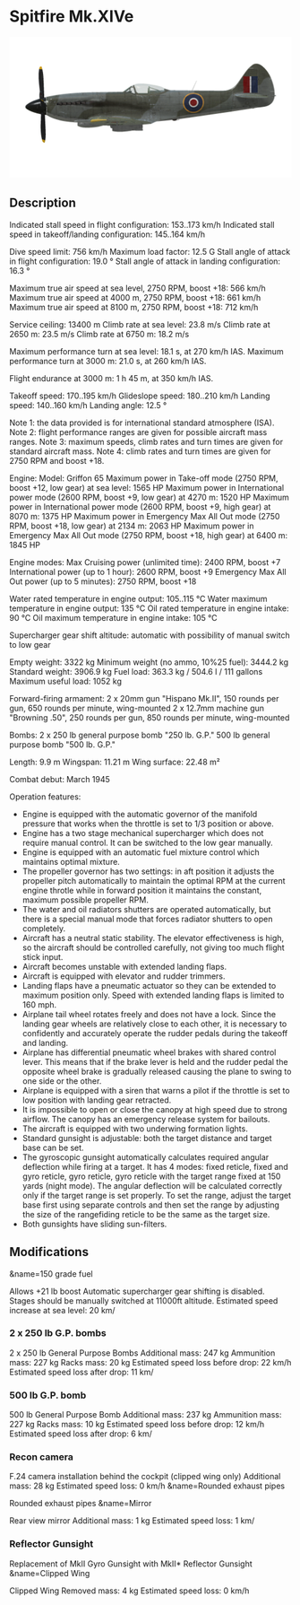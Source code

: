 # Spitfire Mk.XIVe

![spitfiremkxive](../images/spitfiremkxive.png)

## Description

Indicated stall speed in flight configuration: 153..173 km/h
Indicated stall speed in takeoff/landing configuration: 145..164 km/h

Dive speed limit: 756 km/h
Maximum load factor: 12.5 G
Stall angle of attack in flight configuration: 19.0 °
Stall angle of attack in landing configuration: 16.3 °

Maximum true air speed at sea level, 2750 RPM, boost +18: 566 km/h
Maximum true air speed at 4000 m, 2750 RPM, boost +18: 661 km/h
Maximum true air speed at 8100 m, 2750 RPM, boost +18: 712 km/h

Service ceiling: 13400 m
Climb rate at sea level: 23.8 m/s
Climb rate at 2650 m: 23.5 m/s
Climb rate at 6750 m: 18.2 m/s

Maximum performance turn at sea level: 18.1 s, at 270 km/h IAS.
Maximum performance turn at 3000 m: 21.0 s, at 260 km/h IAS.

Flight endurance at 3000 m: 1 h 45 m, at 350 km/h IAS.

Takeoff speed: 170..195 km/h
Glideslope speed: 180..210 km/h
Landing speed: 140..160 km/h
Landing angle: 12.5 °

Note 1: the data provided is for international standard atmosphere (ISA).
Note 2: flight performance ranges are given for possible aircraft mass ranges.
Note 3: maximum speeds, climb rates and turn times are given for standard aircraft mass.
Note 4: climb rates and turn times are given for 2750 RPM and boost +18.

Engine:
Model: Griffon 65
Maximum power in Take-off mode (2750 RPM, boost +12, low gear) at sea level: 1565 HP
Maximum power in International power mode (2600 RPM, boost +9, low gear) at 4270 m: 1520 HP
Maximum power in International power mode (2600 RPM, boost +9, high gear) at 8070 m: 1375 HP
Maximum power in Emergency Max All Out mode (2750 RPM, boost +18, low gear) at 2134 m: 2063 HP
Maximum power in Emergency Max All Out mode (2750 RPM, boost +18, high gear) at 6400 m: 1845 HP

Engine modes:
Max Cruising power (unlimited time): 2400 RPM, boost +7
International power (up to 1 hour): 2600 RPM, boost +9
Emergency Max All Out power (up to 5 minutes): 2750 RPM, boost +18

Water rated temperature in engine output: 105..115 °C
Water maximum temperature in engine output: 135 °C
Oil rated temperature in engine intake: 90 °C
Oil maximum temperature in engine intake: 105 °C

Supercharger gear shift altitude: automatic with possibility of manual switch to low gear

Empty weight: 3322 kg
Minimum weight (no ammo, 10%25 fuel): 3444.2 kg
Standard weight: 3906.9 kg
Fuel load: 363.3 kg / 504.6 l / 111 gallons
Maximum useful load: 1052 kg

Forward-firing armament:
2 x 20mm gun "Hispano Mk.II", 150 rounds per gun, 650 rounds per minute, wing-mounted
2 x 12.7mm machine gun "Browning .50", 250 rounds per gun, 850 rounds per minute, wing-mounted

Bombs:
2 x 250 lb general purpose bomb "250 lb. G.P."
500 lb general purpose bomb "500 lb. G.P."

Length: 9.9 m
Wingspan: 11.21 m
Wing surface: 22.48 m²

Combat debut: March 1945

Operation features:
- Engine is equipped with the automatic governor of the manifold pressure that works when the throttle is set to 1/3 position or above.
- Engine has a two stage mechanical supercharger which does not require manual control. It can be switched to the low gear manually.
- Engine is equipped with an automatic fuel mixture control which maintains optimal mixture.
- The propeller governor has two settings: in aft position it adjusts the propeller pitch automatically to maintain the optimal RPM at the current engine throtle while in forward position it maintains the constant, maximum possible propeller RPM.
- The water and oil radiators shutters are operated automatically, but there is a special manual mode that forces radiator shutters to open completely.
- Aircraft has a neutral static stability. The elevator effectiveness is high, so the aircraft should be controlled carefully, not giving too much flight stick input.
- Aircraft becomes unstable with extended landing flaps.
- Aircraft is equipped with elevator and rudder trimmers.
- Landing flaps have a pneumatic actuator so they can be extended to maximum position only. Speed with extended landing flaps is limited to 160 mph.
- Airplane tail wheel rotates freely and does not have a lock. Since the landing gear wheels are relatively close to each other, it is necessary to confidently and accurately operate the rudder pedals during the takeoff and landing.
- Airplane has differential pneumatic wheel brakes with shared control lever. This means that if the brake lever is held and the rudder pedal the opposite wheel brake is gradually released causing the plane to swing to one side or the other.
- Airplane is equipped with a siren that warns a pilot if the throttle is set to low position with landing gear retracted.
- It is impossible to open or close the canopy at high speed due to strong airflow. The canopy has an emergency release system for bailouts.
- The aircraft is equipped with two underwing formation lights.
- Standard gunsight is adjustable: both the target distance and target base can be set.
- The gyroscopic gunsight automatically calculates required angular deflection while firing at a target. It has 4 modes: fixed reticle, fixed and gyro reticle, gyro reticle, gyro reticle with the target range fixed at 150 yards (night mode). The angular deflection will be calculated correctly only if the target range is set properly. To set the range, adjust the target base first using separate controls and then set the range by adjusting the size of the rangefiding reticle to be the same as the target size.
- Both gunsights have sliding sun-filters.

## Modifications
&name=150 grade fuel

Allows +21 lb boost
Automatic supercharger gear shifting is disabled. Stages should be manually switched at 11000ft altitude.
Estimated speed increase at sea level: 20 km/
### 2 x 250 lb G.P. bombs

2 x 250 lb General Purpose Bombs
Additional mass: 247 kg
Ammunition mass: 227 kg
Racks mass: 20 kg
Estimated speed loss before drop: 22 km/h
Estimated speed loss after drop: 11 km/
### 500 lb G.P. bomb

500 lb General Purpose Bomb
Additional mass: 237 kg
Ammunition mass: 227 kg
Racks mass: 10 kg
Estimated speed loss before drop: 12 km/h
Estimated speed loss after drop: 6 km/
### Recon camera

F.24 camera installation behind the cockpit (clipped wing only)
Additional mass: 28 kg
Estimated speed loss: 0 km/h
&name=Rounded exhaust pipes

Rounded exhaust pipes
&name=Mirror

Rear view mirror
Additional mass: 1 kg
Estimated speed loss: 1 km/
### Reflector Gunsight

Replacement of MkII Gyro Gunsight with MkII* Reflector Gunsight
&name=Clipped Wing

Clipped Wing
Removed mass: 4 kg
Estimated speed loss: 0 km/h